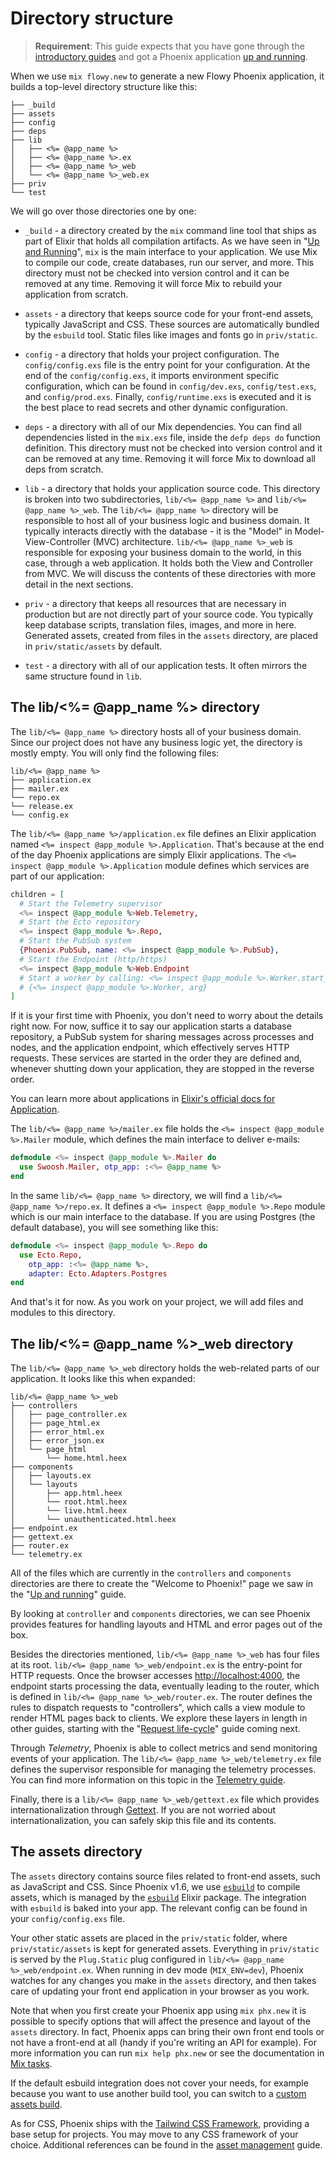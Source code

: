 # Directory structure

> **Requirement**: This guide expects that you have gone through the [introductory guides](https://hexdocs.pm/phoenix/installation.html) and got a Phoenix application [up and running](https://hexdocs.pm/phoenix/up_and_running.html).

When we use `mix flowy.new` to generate a new Flowy Phoenix application, it builds a top-level directory structure like this:

```console
├── _build
├── assets
├── config
├── deps
├── lib
│   ├── <%= @app_name %>
│   ├── <%= @app_name %>.ex
│   ├── <%= @app_name %>_web
│   └── <%= @app_name %>_web.ex
├── priv
└── test
```

We will go over those directories one by one:

- `_build` - a directory created by the `mix` command line tool that ships as part of Elixir that holds all compilation artifacts. As we have seen in "[Up and Running](https://hexdocs.pm/phoenix/up_and_running.html)", `mix` is the main interface to your application. We use Mix to compile our code, create databases, run our server, and more. This directory must not be checked into version control and it can be removed at any time. Removing it will force Mix to rebuild your application from scratch.

- `assets` - a directory that keeps source code for your front-end assets, typically JavaScript and CSS. These sources are automatically bundled by the `esbuild` tool. Static files like images and fonts go in `priv/static`.

- `config` - a directory that holds your project configuration. The `config/config.exs` file is the entry point for your configuration. At the end of the `config/config.exs`, it imports environment specific configuration, which can be found in `config/dev.exs`, `config/test.exs`, and `config/prod.exs`. Finally, `config/runtime.exs` is executed and it is the best place to read secrets and other dynamic configuration.

- `deps` - a directory with all of our Mix dependencies. You can find all dependencies listed in the `mix.exs` file, inside the `defp deps do` function definition. This directory must not be checked into version control and it can be removed at any time. Removing it will force Mix to download all deps from scratch.

- `lib` - a directory that holds your application source code. This directory is broken into two subdirectories, `lib/<%= @app_name %>` and `lib/<%= @app_name %>_web`. The `lib/<%= @app_name %>` directory will be responsible to host all of your business logic and business domain. It typically interacts directly with the database - it is the "Model" in Model-View-Controller (MVC) architecture. `lib/<%= @app_name %>_web` is responsible for exposing your business domain to the world, in this case, through a web application. It holds both the View and Controller from MVC. We will discuss the contents of these directories with more detail in the next sections.

- `priv` - a directory that keeps all resources that are necessary in production but are not directly part of your source code. You typically keep database scripts, translation files, images, and more in here. Generated assets, created from files in the `assets` directory, are placed in `priv/static/assets` by default.

- `test` - a directory with all of our application tests. It often mirrors the same structure found in `lib`.

## The lib/<%= @app_name %> directory

The `lib/<%= @app_name %>` directory hosts all of your business domain. Since our project does not have any business logic yet, the directory is mostly empty. You will only find the following files:

```console
lib/<%= @app_name %>
├── application.ex
├── mailer.ex
└── repo.ex
└── release.ex
└── config.ex
```

The `lib/<%= @app_name %>/application.ex` file defines an Elixir application named `<%= inspect @app_module %>.Application`. That's because at the end of the day Phoenix applications are simply Elixir applications. The `<%= inspect @app_module %>.Application` module defines which services are part of our application:

```elixir
children = [
  # Start the Telemetry supervisor
  <%= inspect @app_module %>Web.Telemetry,
  # Start the Ecto repository
  <%= inspect @app_module %>.Repo,
  # Start the PubSub system
  {Phoenix.PubSub, name: <%= inspect @app_module %>.PubSub},
  # Start the Endpoint (http/https)
  <%= inspect @app_module %>Web.Endpoint
  # Start a worker by calling: <%= inspect @app_module %>.Worker.start_link(arg)
  # {<%= inspect @app_module %>.Worker, arg}
]
```

If it is your first time with Phoenix, you don't need to worry about the details right now. For now, suffice it to say our application starts a database repository, a PubSub system for sharing messages across processes and nodes, and the application endpoint, which effectively serves HTTP requests. These services are started in the order they are defined and, whenever shutting down your application, they are stopped in the reverse order.

You can learn more about applications in [Elixir's official docs for Application](https://hexdocs.pm/elixir/Application.html).

The `lib/<%= @app_name %>/mailer.ex` file holds the `<%= inspect @app_module %>.Mailer` module, which defines the main interface to deliver e-mails:

```elixir
defmodule <%= inspect @app_module %>.Mailer do
  use Swoosh.Mailer, otp_app: :<%= @app_name %>
end
```

In the same `lib/<%= @app_name %>` directory, we will find a `lib/<%= @app_name %>/repo.ex`. It defines a `<%= inspect @app_module %>.Repo` module which is our main interface to the database. If you are using Postgres (the default database), you will see something like this:

```elixir
defmodule <%= inspect @app_module %>.Repo do
  use Ecto.Repo,
    otp_app: :<%= @app_name %>,
    adapter: Ecto.Adapters.Postgres
end
```

And that's it for now. As you work on your project, we will add files and modules to this directory.

## The lib/<%= @app_name %>\_web directory

The `lib/<%= @app_name %>_web` directory holds the web-related parts of our application. It looks like this when expanded:

```console
lib/<%= @app_name %>_web
├── controllers
│   ├── page_controller.ex
│   ├── page_html.ex
│   ├── error_html.ex
│   ├── error_json.ex
│   └── page_html
│       └── home.html.heex
├── components
│   ├── layouts.ex
│   └── layouts
│       ├── app.html.heex
│       └── root.html.heex
│       └── live.html.heex
│       └── unauthenticated.html.heex
├── endpoint.ex
├── gettext.ex
├── router.ex
└── telemetry.ex
```

All of the files which are currently in the `controllers` and `components` directories are there to create the "Welcome to Phoenix!" page we saw in the "[Up and running](up_and_running.html)" guide.

By looking at `controller` and `components` directories, we can see Phoenix provides features for handling layouts and HTML and error pages out of the box.

Besides the directories mentioned, `lib/<%= @app_name %>_web` has four files at its root. `lib/<%= @app_name %>_web/endpoint.ex` is the entry-point for HTTP requests. Once the browser accesses [http://localhost:4000](http://localhost:4000), the endpoint starts processing the data, eventually leading to the router, which is defined in `lib/<%= @app_name %>_web/router.ex`. The router defines the rules to dispatch requests to "controllers", which calls a view module to render HTML pages back to clients. We explore these layers in length in other guides, starting with the "[Request life-cycle](request_lifecycle.html)" guide coming next.

Through _Telemetry_, Phoenix is able to collect metrics and send monitoring events of your application. The `lib/<%= @app_name %>_web/telemetry.ex` file defines the supervisor responsible for managing the telemetry processes. You can find more information on this topic in the [Telemetry guide](telemetry.html).

Finally, there is a `lib/<%= @app_name %>_web/gettext.ex` file which provides internationalization through [Gettext](https://hexdocs.pm/gettext/Gettext.html). If you are not worried about internationalization, you can safely skip this file and its contents.

## The assets directory

The `assets` directory contains source files related to front-end assets, such as JavaScript and CSS. Since Phoenix v1.6, we use [`esbuild`](https://github.com/evanw/esbuild/) to compile assets, which is managed by the [`esbuild`](https://github.com/phoenixframework/esbuild) Elixir package. The integration with `esbuild` is baked into your app. The relevant config can be found in your `config/config.exs` file.

Your other static assets are placed in the `priv/static` folder, where `priv/static/assets` is kept for generated assets. Everything in `priv/static` is served by the `Plug.Static` plug configured in `lib/<%= @app_name %>_web/endpoint.ex`. When running in dev mode (`MIX_ENV=dev`), Phoenix watches for any changes you make in the `assets` directory, and then takes care of updating your front end application in your browser as you work.

Note that when you first create your Phoenix app using `mix phx.new` it is possible to specify options that will affect the presence and layout of the `assets` directory. In fact, Phoenix apps can bring their own front end tools or not have a front-end at all (handy if you're writing an API for example). For more information you can run `mix help phx.new` or see the documentation in [Mix tasks](mix_tasks.html).

If the default esbuild integration does not cover your needs, for example because you want to use another build tool, you can switch to a [custom assets build](asset_management.html#custom_builds).

As for CSS, Phoenix ships with the [Tailwind CSS Framework](https://tailwindcss.com/), providing a base setup for projects. You may move to any CSS framework of your choice. Additional references can be found in the [asset management](asset_management.md#css) guide.
